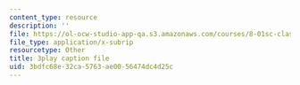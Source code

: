 ```yaml
---
content_type: resource
description: ''
file: https://ol-ocw-studio-app-qa.s3.amazonaws.com/courses/8-01sc-classical-mechanics-fall-2016/3bdfc68e32ca5763ae0056474dc4d25c_NiCMMn12CIs.vtt
file_type: application/x-subrip
resourcetype: Other
title: 3play caption file
uid: 3bdfc68e-32ca-5763-ae00-56474dc4d25c
---
```

